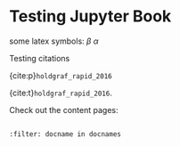 # Testing Jupyter Book


some latex symbols: $\beta$ $\alpha$

Testing citations 

{cite:p}`holdgraf_rapid_2016`

{cite:t}`holdgraf_rapid_2016`.


Check out the content pages:

```{tableofcontents}
```


```{bibliography}
:filter: docname in docnames
```